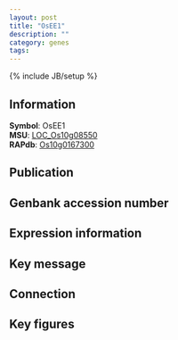 ```yaml
---
layout: post
title: "OsEE1"
description: ""
category: genes
tags: 
---
```

{% include JB/setup %}

## Information
__Symbol__: OsEE1  
__MSU__: [LOC_Os10g08550](http://rice.plantbiology.msu.edu/cgi-bin/ORF_infopage.cgi?orf=LOC_Os10g08550)  
__RAPdb__: [Os10g0167300](http://rapdb.dna.affrc.go.jp/viewer/gbrowse_details/irgsp1?name=Os10g0167300)  

## Publication

## Genbank accession number

## Expression information

## Key message

## Connection

## Key figures


